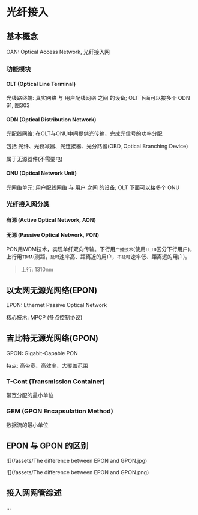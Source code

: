 # 光纤接入

## 基本概念
OAN: Optical Access Network, 光纤接入网

### 功能模块
#### OLT (Optical Line Terminal)
光线路终端: 真实网络 与 用户配线网络 之间 的设备; OLT 下面可以接多个 ODN
61, 图303
#### ODN (Optical Distribution Network)
光配线网络: 在OLT与ONU中间提供光传输，完成光信号的功率分配

包括 光纤、光衰减器、光连接器、光分路器(OBD, Optical Branching Device)

属于无源器件(不需要电)
#### ONU (Optical Network Unit)
光网络单元: 用户配线网络 与 用户 之间 的设备; OLT 下面可以接多个 ONU

### 光纤接入网分类

#### 有源 (Active Optical Network, AON)
#### 无源 (Passive Optical Network, PON)
PON用WDM技术，实现单纤双向传输。下行用`广播技术`(使用`LLID`区分下行用户)，上行用`TDMA`(测距，`延时`速率高、距离近的用户，`不延时`速率低、距离远的用户)。

> 上行: 1310nm

## 以太网无源光网络(EPON)
EPON: Ethernet Passive Optical Network

核心技术: MPCP (多点控制协议)

## 吉比特无源光网络(GPON)
GPON: Gigabit-Capable PON

特点: 高带宽、高效率、大覆盖范围

### T-Cont (Transmission Container)
带宽分配的最小单位

### GEM (GPON Encapsulation Method)
数据流的最小单位

## EPON 与 GPON 的区别
![](/assets/The difference between EPON and GPON.jpg)

![](/assets/The difference between EPON and GPON.png)

## 接入网网管综述
...